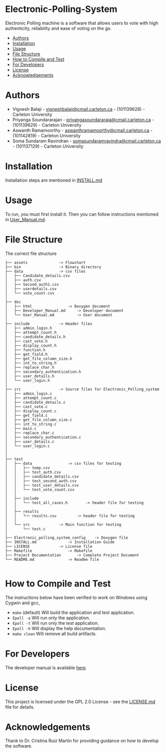# Electronic-Polling-System

Electronic Polling machine is a software that allows users to vote with high authenticity, reliability and ease of voting on the go.

* [Authors](#authors)
* [Installation](#installation)
* [Usage](#usage)
* [File Structure](#file-structure)
* [How to Compile and Test](#how-to-compile-and-test)
* [For Developers](#for-developers)
* [License](#license)
* [Acknowledgements](#acknowledgements)

# Authors

- Vignesh Balaji - vigneshbalaji@cmail.carleton.ca -  (101139628) -  Carleton University
- Priyanga Soundararajan  -  priyangasoundararaja@cmail.carleton.ca -  (101139629) -  Carleton University
- Aswanth Ramamoorthy  -  aswanthramamoorthy@cmail.carleton.ca -  (101142819) -  Carleton University
- Soma Sundaram Ravindran  - somasundaramravindra@cmail.carleton.ca -  (101137129) -  Carleton University

# Installation

Installation steps are mentioned in [INSTALL.md](https://github.com/Epolling/Electronic_Polling_system/blob/dev/INSTALL.md)

# Usage

To run, you must first install it. Then you can follow instructions mentioned in
[User_Manual.md](https://github.com/Epolling/Electronic_Polling_system/blob/dev/doc/User_Manual.md).

# File Structure

The correct file structure

```
├── assets				-> Flowchart
├── bin					-> Binary directory
├── data				-> csv files
│   ├── Candidate_details.csv
│   ├── auth.csv
│   ├── Second_auth1.csv
│   ├── userdetails.csv
│   └── vote_count.csv
│ 
├── doc
│   ├── html				-> Doxygen document
│   ├── Developer_Manual.md		-> Developer document
│   └── User_Manual.md			-> User document
│ 
├── include				-> Header files
│   ├── admin_login.h
│   ├── attempt_count.h
│   ├── candidate_details.h
│   ├── cast_vote.h
│   ├── display_count.h
│   ├── function.h
│   ├── get_field.h
│   ├── get_file_column_size.h
│   ├── int_to_string.h
│   ├── replace_char.h
│   ├── secondary_authentication.h
│   ├── user_details.h
│   └── user_login.h
│   
├── src					-> Source files for Electronic_Polling_system
│   ├── admin_login.c
│   ├── attempt_count.c
│   ├── candidate_details.c
│   ├── cast_vote.c
│   ├── display_count.c
│   ├── get_field.c
│   ├── get_file_column_size.c
│   ├── int_to_string.c
│   ├── main.c
│   ├── replace_char.c
│   ├── secondary_authentication.c
│   ├── user_details.c
│   └── user_login.c
│ 
│  
├── test
│   ├── data				-> csv files for testing
│   │   ├── temp.csv
│   │   ├── test_auth.csv
│   │   ├── candidate_details.csv
│   │   ├── test_second_auth.csv
│   │   ├── test_user_details.csv
│   │   └── test_vote_count.csv	
│   │		
│   ├── include
│   │   └── test_all_cases.h		-> header file for testing 
│   │	
│   ├── results
│   │   └── results.csv			-> header file for testing 
│   │		    
│   └── src				-> Main function for testing 
│       └── test.c 
│  
├── Electronic_polling_system_config	-> Doxygen file
├── INSTALL.md				-> Installation Guide
├── LICENSE				-> License file
├── Makefile				-> Makefile
├── Project Documentation		-> Complete Project Document 
└── README.md				-> Readme file
 		
```

# How to Compile and Test

The instructions below have been verified to work on Windows using Cygwin and gcc,

* `make` (default) Will build the application and test application.
* `Epoll -a` Will run only the application.
* `Epoll -t` Will run only the test application.
* `Epoll -h` Will display the help documentation.
* `make clean` Will remove all build artifacts.

# For Developers

The developer manual is available [here](https://github.com/Epolling/Electronic_Polling_system/blob/dev/doc/Developer_Manual.md).

# License

This project is licensed under the GPL 2.0 License - see the [LICENSE.md](https://github.com/Epolling/Electronic_Polling_system/blob/dev/LICENSE) file for details.

# Acknowledgements

Thank to Dr. Cristina Ruiz Martin for providing guidance on how to develop the software.
